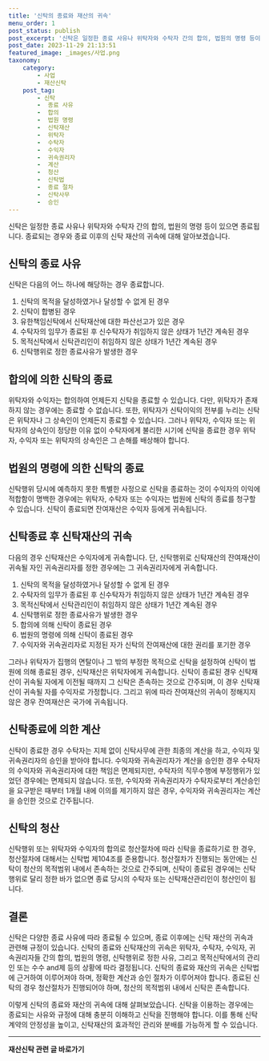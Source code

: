 ```yaml
---
title: '신탁의 종료와 재산의 귀속'
menu_order: 1
post_status: publish
post_excerpt: '신탁은 일정한 종료 사유나 위탁자와 수탁자 간의 합의, 법원의 명령 등이 있으면 종료됩니다. 종료되는 경우와 종료 이후의 신탁 재산의 귀속에 대해 알아보겠습니다.'
post_date: 2023-11-29 21:13:51
featured_image: _images/사업.png
taxonomy:
    category:
        - 사업
        - 재산신탁
    post_tag:
        - 신탁
        -  종료 사유
        -  합의
        -  법원 명령
        -  신탁재산
        -  위탁자
        -  수탁자
        -  수익자
        -  귀속권리자
        -  계산
        -  청산
        -  신탁법
        -  종료 절차
        -  신탁사무
        -  승인
---
```



신탁은 일정한 종료 사유나 위탁자와 수탁자 간의 합의, 법원의 명령 등이 있으면 종료됩니다. 종료되는 경우와 종료 이후의 신탁 재산의 귀속에 대해 알아보겠습니다.

## 신탁의 종료 사유

신탁은 다음의 어느 하나에 해당하는 경우 종료합니다.

1. 신탁의 목적을 달성하였거나 달성할 수 없게 된 경우
2. 신탁이 합병된 경우
3. 유한책임신탁에서 신탁재산에 대한 파산선고가 있은 경우
4. 수탁자의 임무가 종료된 후 신수탁자가 취임하지 않은 상태가 1년간 계속된 경우
5. 목적신탁에서 신탁관리인이 취임하지 않은 상태가 1년간 계속된 경우
6. 신탁행위로 정한 종료사유가 발생한 경우

## 합의에 의한 신탁의 종료

위탁자와 수익자는 합의하여 언제든지 신탁을 종료할 수 있습니다. 다만, 위탁자가 존재하지 않는 경우에는 종료할 수 없습니다. 또한, 위탁자가 신탁이익의 전부를 누리는 신탁은 위탁자나 그 상속인이 언제든지 종료할 수 있습니다. 그러나 위탁자, 수익자 또는 위탁자의 상속인이 정당한 이유 없이 수탁자에게 불리한 시기에 신탁을 종료한 경우 위탁자, 수익자 또는 위탁자의 상속인은 그 손해를 배상해야 합니다.

## 법원의 명령에 의한 신탁의 종료

신탁행위 당시에 예측하지 못한 특별한 사정으로 신탁을 종료하는 것이 수익자의 이익에 적합함이 명백한 경우에는 위탁자, 수탁자 또는 수익자는 법원에 신탁의 종료를 청구할 수 있습니다. 신탁이 종료되면 잔여재산은 수익자 등에게 귀속됩니다.

## 신탁종료 후 신탁재산의 귀속

다음의 경우 신탁재산은 수익자에게 귀속합니다. 단, 신탁행위로 신탁재산의 잔여재산이 귀속될 자인 귀속권리자를 정한 경우에는 그 귀속권리자에게 귀속합니다.

1. 신탁의 목적을 달성하였거나 달성할 수 없게 된 경우
2. 수탁자의 임무가 종료된 후 신수탁자가 취임하지 않은 상태가 1년간 계속된 경우
3. 목적신탁에서 신탁관리인이 취임하지 않은 상태가 1년간 계속된 경우
4. 신탁행위로 정한 종료사유가 발생한 경우
5. 합의에 의해 신탁이 종료된 경우
6. 법원의 명령에 의해 신탁이 종료된 경우
7. 수익자와 귀속권리자로 지정된 자가 신탁의 잔여재산에 대한 권리를 포기한 경우

그러나 위탁자가 집행의 면탈이나 그 밖의 부정한 목적으로 신탁을 설정하여 신탁이 법원에 의해 종료된 경우, 신탁재산은 위탁자에게 귀속합니다. 신탁이 종료된 경우 신탁재산이 귀속될 자에게 이전될 때까지 그 신탁은 존속하는 것으로 간주되며, 이 경우 신탁재산이 귀속될 자를 수익자로 가정합니다. 그리고 위에 따라 잔여재산의 귀속이 정해지지 않은 경우 잔여재산은 국가에 귀속됩니다.

## 신탁종료에 의한 계산

신탁이 종료한 경우 수탁자는 지체 없이 신탁사무에 관한 최종의 계산을 하고, 수익자 및 귀속권리자의 승인을 받아야 합니다. 수익자와 귀속권리자가 계산을 승인한 경우 수탁자의 수익자와 귀속권리자에 대한 책임은 면제되지만, 수탁자의 직무수행에 부정행위가 있었던 경우에는 면제되지 않습니다. 또한, 수익자와 귀속권리자가 수탁자로부터 계산승인을 요구받은 때부터 1개월 내에 이의를 제기하지 않은 경우, 수익자와 귀속권리자는 계산을 승인한 것으로 간주됩니다.

## 신탁의 청산

신탁행위 또는 위탁자와 수익자의 합의로 청산절차에 따라 신탁을 종료하기로 한 경우, 청산절차에 대해서는 신탁법 제104조를 준용합니다. 청산절차가 진행되는 동안에는 신탁이 청산의 목적범위 내에서 존속하는 것으로 간주되며, 신탁이 종료된 경우에는 신탁행위로 달리 정한 바가 없으면 종료 당시의 수탁자 또는 신탁재산관리인이 청산인이 됩니다.

## 결론

신탁은 다양한 종료 사유에 따라 종료될 수 있으며, 종료 이후에는 신탁 재산의 귀속과 관련해 규정이 있습니다. 신탁의 종료와 신탁재산의 귀속은 위탁자, 수탁자, 수익자, 귀속권리자들 간의 합의, 법원의 명령, 신탁행위로 정한 사유, 그리고 목적신탁에서의 관리인 또는 수수 and제 등의 상황에 따라 결정됩니다. 신탁의 종료와 재산의 귀속은 신탁법에 근거하여 이루어져야 하며, 정확한 계산과 승인 절차가 이루어져야 합니다. 종료된 신탁의 경우 청산절차가 진행되어야 하며, 청산의 목적범위 내에서 신탁은 존속합니다.

이렇게 신탁의 종료와 재산의 귀속에 대해 살펴보았습니다. 신탁을 이용하는 경우에는 종료되는 사유와 규정에 대해 충분히 이해하고 신탁을 진행해야 합니다. 이를 통해 신탁계약의 안정성을 높이고, 신탁재산의 효과적인 관리와 분배를 가능하게 할 수 있습니다.
<!-- wp:separator -->
<hr class="wp-block-separator has-alpha-channel-opacity"/>
<!-- /wp:separator -->

<!-- wp:group {"backgroundColor":"base","layout":{"type":"constrained"}} -->
<div class="wp-block-group has-base-background-color has-background"><!-- wp:paragraph {"align":"center","fontSize":"medium"} -->
<p class="has-text-align-center has-large-font-size"><strong>재산신탁 관련 글 바로가기</strong></p>
<!-- /wp:paragraph -->


<!-- wp:latest-posts
{"categories":[{"id":28227,"count":19,"description":"","link":"https://uknowlaw.com/category/%ec%9e%ac%ec%82%b0%ec%8b%a0%ed%83%81/","name":"재산신탁","slug":"재산신탁","taxonomy":"category","parent":0,"meta":[],"_links":{"self":[{"href":"https://uknowlaw.com/wp-json/wp/v2/categories/28227"}],"collection":[{"href":"https://uknowlaw.com/wp-json/wp/v2/categories"}],"about":[{"href":"https://uknowlaw.com/wp-json/wp/v2/taxonomies/category"}],"wp:post_type":[{"href":"https://uknowlaw.com/wp-json/wp/v2/posts?categories=28227"}],"curies":[{"name":"wp","href":"https://api.w.org/{rel}","templated":true}]}}],"postsToShow":100,"excerptLength":28,"postLayout":"grid","columns":2,"featuredImageAlign":"left","featuredImageSizeSlug":"large","fontSize":"small"} /--></div>
<!-- /wp:group -->
